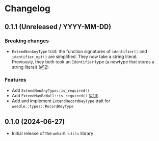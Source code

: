 # Changelog

## 0.1.1 (Unreleased / YYYY-MM-DD)

### Breaking changes
- `ExtendNonAnyType` trait: the function signatures of `identifier()` and `identifier_opt()` are simplified. They now take a string literal. Previously, they both took an `Identifier` type (a newtype that stores a string literal) ([#12](https://github.com/neoncitylights/webidl-utils/pull/12))

### Features
- Add `ExtendNonAnyType::is_required()`
- Add `ExtendMayBeNull::is_required()` ([#13](https://github.com/neoncitylights/webidl-utils/pull/13))
- Add and implement `ExtendRecordKeyType` trait for `weedle::types::RecordKeyType`

## 0.1.0 (2024-06-27)

- Initial release of the `webidl-utils` library
